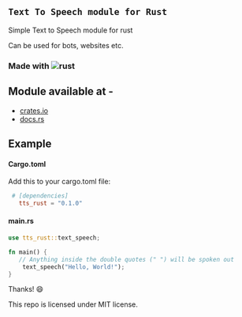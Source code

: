 ## `Text To Speech module for Rust`

Simple Text to Speech module for rust

Can be used for bots, websites etc.

### Made with ![rust](https://img.shields.io/badge/Rust-black?style=for-the-badge&logo=rust&logoColor=#E57324)

## Module available at -

- [crates.io](https://crates.io/crates/tts_rust)
- [docs.rs](https://docs.rs/tts_rust/0.1.0)

## Example

#### Cargo.toml

Add this to your cargo.toml file:

```toml
 # [dependencies]
   tts_rust = "0.1.0"
```

#### main.rs

```rust
use tts_rust::text_speech;

fn main() {
   // Anything inside the double quotes (" ") will be spoken out
    text_speech("Hello, World!");
}


```

Thanks! :smile:

This repo is licensed under MIT license.

